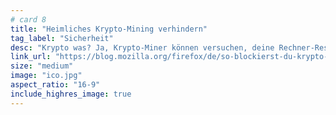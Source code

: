 ```yaml
---
# card 8
title: "Heimliches Krypto-Mining verhindern"
tag_label: "Sicherheit"
desc: "Krypto was? Ja, Krypto-Miner können versuchen, deine Rechner-Ressourcen über den Browser anzuzapfen. Firefox hilft dir, das zu verhindern."
link_url: "https://blog.mozilla.org/firefox/de/so-blockierst-du-krypto-mining-auf-deinem-computer-mit-firefox/?utm_source=www.mozilla.org&utm_medium=referral&utm_campaign=homepage&utm_content=card"
size: "medium"
image: "ico.jpg"
aspect_ratio: "16-9"
include_highres_image: true
---
```

